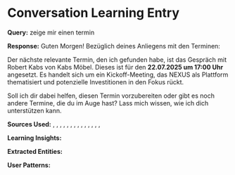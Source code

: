 
# Conversation Learning Entry

**Query:** zeige mir einen termin

**Response:** Guten Morgen! Bezüglich deines Anliegens mit den Terminen: 

Der nächste relevante Termin, den ich gefunden habe, ist das Gespräch mit Robert Kabs von Kabs Möbel. Dieses ist für den **22.07.2025 um 17:00 Uhr** angesetzt. Es handelt sich um ein Kickoff-Meeting, das NEXUS als Plattform thematisiert und potenzielle Investitionen in den Fokus rückt.

Soll ich dir dabei helfen, diesen Termin vorzubereiten oder gibt es noch andere Termine, die du im Auge hast? Lass mich wissen, wie ich dich unterstützen kann.

**Sources Used:** , , , , , , , , , , , , , , 

**Learning Insights:**


**Extracted Entities:** 

**User Patterns:** 
